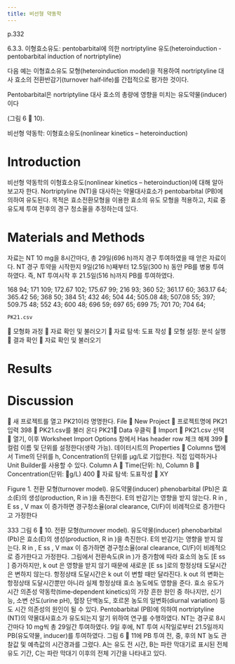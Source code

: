 ```yaml
---
title: 비선형 약동학
---
```







p.332


6.3.3. 이형효소유도: pentobarbital에 의한 nortriptyline 유도(heteroinduction ‐ pentobarbital
induction of nortriptyline)

다음 예는 이형효소유도 모형(heteroinduction model)을 적용하여 nortriptyline 대사 효소의
전환반감기(turnover half‐life)를 간접적으로 평가한 것이다. 

Pentobarbital은 nortriptyline 대사 효소의 총량에 영향을 미치는 유도약물(inducer)이다


(그림 6  10).






비선형 약동학: 이형효소유도(nonlinear kinetics – heteroinduction)

# Introduction

비선형 약동학의 이형효소유도(nonlinear kinetics – heteroinduction)에 대해 알아보고자 한다.
Nortriptyline (NT)을 대사하는 약물대사효소가 pentobarbital (PB)에 의하여 유도된다.
목적은 효소전환모형을 이용한 효소의 유도 모형을 적용하고, 치료 중 유도제 투여 전후의 경구 청소율을 추정하는데 있다.

# Materials and Methods

자료는 NT 10 mg을 8시간마다, 총 29일(696 h)까지 경구 투여하였을 때 얻은 자료이다. NT 경구 투약을 시작한지 9일(216 h)째부터 12.5일(300 h) 동안 PB를 병용 투여하였다. 즉, NT 투여시작 후 21.5일(516 h)까지 PB를 투여하였다.

168 94; 171 109; 172.67 102; 175.67 99; 216 93; 360 52; 361.17 60; 363.17 64; 365.42 56; 368 50; 384 51; 432 46; 504 44; 505.08 48; 507.08 55; 397; 509.75 48; 552 43; 600 48; 696 59; 697 65; 699 75; 701 70; 704 64; 

`PK21.csv`

 모형화 과정  자료 확인 및 불러오기  자료 탐색: 도표 작성  모형 설정: 분석 실행  결과 확인  자료 확인 및 불러오기

# Results

# Discussion

 새 프로젝트를 열고 PK21이라 명명한다.
File  New Project  프로젝트명에 PK21 입력
398
 PK21.csv를 불러 온다
PK21 Data 우클릭  Import  PK21.csv 선택  열기, 이후 Worksheet Import Options 창에서
Has header row 체크 해제
399
 컬럼 이름 및 단위를 설정한다(생략 가능).
데이터시트의 Properties  Columns 탭에서 Time의 단위를 h, Concentration의 단위를 μg/L로
기입한다. 직접 입력하거나 Unit Builder를 사용할 수 있다.
Column A  Time(단위: h), Column B  Concentration(단위: g/L)
400
 자료 탐색: 도표작성
 XY



Figure 1. 전환 모형(turnover model). 유도약물(inducer) phenobarbital (Pb)은 효소(E)의 생성(production, R in )을 촉진한다. 
E의 반감기는 영향을 받지 않는다. R in , E ss , V max 이 증가하면 경구청소율(oral clearance, Cl/F)이 비례적으로 증가한다고 가정한다



333
그림 6  10. 전환 모형(turnover model). 유도약물(inducer) phenobarbital (Pb)은 효소(E)의
생성(production, R in )을 촉진한다. E의 반감기는 영향을 받지 않는다. R in , E ss , V max 이 증가하면
경구청소율(oral clearance, Cl/F)이 비례적으로 증가한다고 가정한다.
그림에서 전환속도(R in )가 증가함에 따라 효소의 농도 [E ss ] 증가하지만, k out 은 영향을 받지 않기
때문에 새로운 [E ss ]로의 항정상태 도달시간은 변하지 않는다. 항정상태 도달시간은 k out 이 변할
때만 달라진다. k out 의 변화는 항정상태 도달시간뿐만 아니라 실제 항정상태 효소 농도에도 영향을
준다. 효소 유도가 시간 의존성 약동학(time‐dependent kinetics)의 가장 흔한 원인 중 하나지만,
신기능, 소변 산도(urine pH), 혈장 단백농도, 호르몬 농도의 일변화(diurnal variation) 등도 시간
의존성의 원인이 될 수 있다.
Pentobarbital (PB)에 의하여 nortriptyline (NT)의 약물대사효소가 유도되는지 알기 위하여 연구를
수행하였다. NT는 경구로 8시간마다 10 mg씩 총 29일간 투여하였다. 9일 후에, NT 투여
시작일로부터 21.5일까지 PB(유도약물, inducer)를 투여하였다. 그림 6  11에 PB 투여 전, 중, 후의
NT 농도 관찰값 및 예측값의 시간경과를 그렸다. A는 유도 전 시간, B는 파란 막대기로 표시된
전체 유도 기간, C는 파란 막대기 이후의 전체 기간을 나타내고 있다.

